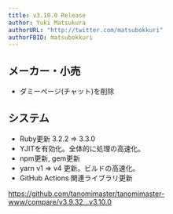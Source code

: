 ```yaml
---
title: v3.10.0 Release
author: Yuki Matsukura
authorURL: "http://twitter.com/matsubokkuri"
authorFBID: matsubokkuri
---
```


## メーカー・小売

- ダミーページ(チャット)を削除

## システム

- Ruby更新 3.2.2 => 3.3.0
- YJITを有効化。全体的に処理の高速化。
- npm更新, gem更新
- yarn v1 => v4 更新。ビルドの高速化。
- GitHub Actions 関連ライブラリ更新

https://github.com/tanomimaster/tanomimaster-www/compare/v3.9.32...v3.10.0

